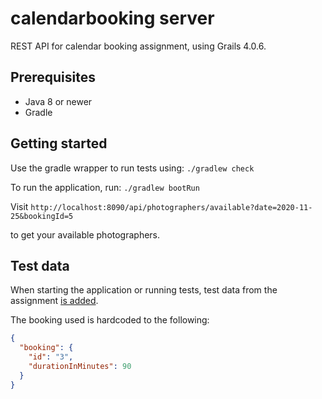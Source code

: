# calendarbooking server

REST API for calendar booking assignment, using Grails 4.0.6.

## Prerequisites
- Java 8 or newer
- Gradle

## Getting started
Use the gradle wrapper to run tests using: `./gradlew check`

To run the application, run: 
`./gradlew bootRun`

Visit 
`http://localhost:8090/api/photographers/available?date=2020-11-25&bookingId=5`

to get your available photographers. 

## Test data
When starting the application or running tests, test data from the assignment [is added](grails-app/init/calendarbooking/BootStrap.groovy).

The booking used is hardcoded to the following:
```json
{
  "booking": {
    "id": "3",
    "durationInMinutes": 90
  }
}
```